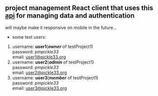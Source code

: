 ## project management React client that uses this [api](https://github.com/PickleEaterJim33/Project-Management-API) for managing data and authentication
will maybe make it responsive on mobile in the future...
- some test users:  
1. username: **user1**(***owner*** of testProject1)</br>password: *pmpickle33*</br>email: user1@pickle33.org
2. username: **user2**(***admin*** of testProject1)</br>password: *pmpickle33*</br>email: user2@pickle33.org
3. username: **user3**(***member*** of testProject1)</br>password: *pmpickle33*</br>email: user3@pickle33.org
